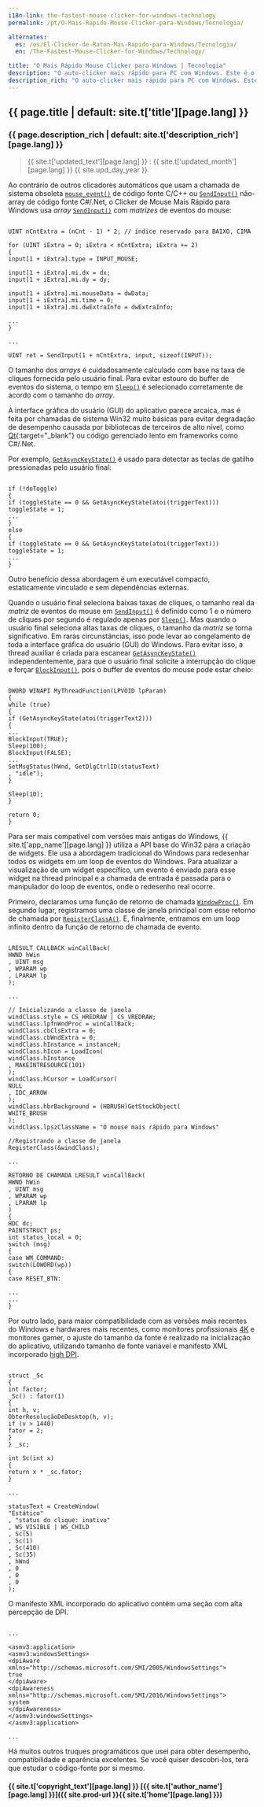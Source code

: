 ```yaml
---
i18n-link: the-fastest-mouse-clicker-for-windows-technology
permalink: /pt/O-Mais-Rapido-Mouse-Clicker-para-Windows/Tecnologia/

alternates:
  es: /es/El-Clicker-de-Raton-Mas-Rapido-para-Windows/Tecnologia/
  en: /The-Fastest-Mouse-Clicker-for-Windows/Technology/

title: "O Mais Rápido Mouse Clicker para Windows | Tecnologia"
description: "O auto-clicker mais rápido para PC com Windows. Este é o único auto-clicker que utiliza matrizes em chamadas de sistema SendInput para atingir a velocidade máxima de clique"
description_rich: "O auto-clicker mais rápido para PC com Windows. Este é o único auto-clicker que utiliza matrizes em chamadas de sistema SendInput para atingir a velocidade máxima de clique"
---
```


## {{ page.title | default: site.t['title'][page.lang] }}

### {{ page.description_rich | default: site.t['description_rich'][page.lang] }}

> {{ site.t['updated_text'][page.lang] }} : {{ site.t['updated_month'][page.lang] }} {{ site.upd_day_year }}.

Ao contrário de outros clicadores automáticos que usam a chamada de sistema obsoleta <code><a href="https://docs.microsoft.com/en-us/windows/win32/api/winuser/nf-winuser-mouse_event" target="_blank">mouse_event()</a></code>
de código fonte C/C++ ou <code><a href="https://docs.microsoft.com/en-us/windows/win32/api/winuser/nf-winuser-sendinput" target="_blank">SendInput()</a></code> não-array de código fonte C#/.Net, o Clicker de Mouse Mais Rápido para Windows usa
<i>array</i> <code><a href="https://docs.microsoft.com/en-us/windows/win32/api/winuser/nf-winuser-sendinput" target="_blank">SendInput()</a></code> com <i>matrizes</i> de eventos do mouse:

<pre><code title="Exemplo de SendInput() em matriz">
UINT nCntExtra = (nCnt - 1) * 2; // índice reservado para BAIXO, CIMA

for (UINT iExtra = 0; iExtra < nCntExtra; iExtra += 2)
{
input[1 + iExtra].type = INPUT_MOUSE;

input[1 + iExtra].mi.dx = dx;
input[1 + iExtra].mi.dy = dy;

input[1 + iExtra].mi.mouseData = dwData;
input[1 + iExtra].mi.time = 0;
input[1 + iExtra].mi.dwExtraInfo = dwExtraInfo;

...
}

...

UINT ret = SendInput(1 + nCntExtra, input, sizeof(INPUT));
</code></pre>

O tamanho dos <i>arrays</i> é cuidadosamente calculado com base na taxa de cliques fornecida pelo usuário final. Para evitar estouro do buffer de eventos do sistema,
o tempo em <code><a href="https://docs.microsoft.com/en-us/windows/win32/api/synchapi/nf-synchapi-sleep" target="_blank">Sleep()</a></code> é selecionado corretamente de acordo com o tamanho do <i>array</i>.

A interface gráfica do usuário (GUI) do aplicativo parece arcaica, mas é feita por chamadas de sistema Win32 muito básicas
para evitar degradação de desempenho causada por
bibliotecas de terceiros de alto nível, como [Qt](https://www.qt.io/){:target="_blank"} ou código gerenciado lento em frameworks como C#/.Net.

Por exemplo, <code><a href="https://docs.microsoft.com/en-us/windows/win32/api/winuser/nf-winuser-getasynckeystate" target="_blank">GetAsyncKeyState()</a></code> é usado para detectar as teclas de gatilho pressionadas pelo usuário final:

<pre><code title="Exemplo base de GetAsyncKeyState()">
if (!doToggle)
{
if (toggleState == 0 && GetAsyncKeyState(atoi(triggerText)))
toggleState = 1;
...
}
else
{
if (toggleState == 0 && GetAsyncKeyState(atoi(triggerText)))
toggleState = 1;
...
}
</code></pre>

Outro benefício dessa abordagem é um executável compacto, estaticamente vinculado e sem dependências externas.

Quando o usuário final seleciona baixas taxas de cliques, o tamanho real da <i>matriz</i> de eventos do mouse em <code><a href="https://docs.microsoft.com/en-us/windows/win32/api/winuser/nf-winuser-sendinput" target="_blank">SendInput()</a></code>
é definido como 1 e o número de cliques por segundo é regulado apenas por <code><a href="https://docs.microsoft.com/en-us/windows/win32/api/synchapi/nf-synchapi-sleep" target="_blank">Sleep()</a></code>.
Mas quando o usuário final seleciona altas taxas de cliques, o tamanho da <i>matriz</i> se torna significativo. Em raras circunstâncias, isso pode levar ao congelamento de toda a interface gráfica do usuário (GUI) do Windows.
Para evitar isso, a thread auxiliar é criada para escanear <code><a href="https://docs.microsoft.com/en-us/windows/win32/api/winuser/nf-winuser-getasynckeystate" target="_blank">GetAsyncKeyState()</a></code> independentemente, para que o usuário final solicite a interrupção do clique
e forçar <code><a href="https://docs.microsoft.com/en-us/windows/win32/api/winuser/nf-winuser-blockinput" target="_blank">BlockInput()</a></code>, pois o buffer de eventos do mouse pode estar cheio:

<pre><code title="Helper thread com exemplo de BlockInput()">
DWORD WINAPI MyThreadFunction(LPVOID lpParam)
{
while (true)
{
if (GetAsyncKeyState(atoi(triggerText2)))
{
...
BlockInput(TRUE);
Sleep(100);
BlockInput(FALSE);
...
SetMsgStatus(hWnd, GetDlgCtrlID(statusText)
, "idle");
}

Sleep(10);
}

return 0;
}
</code></pre>

Para ser mais compatível com versões mais antigas do Windows, {{ site.t['app_name'][page.lang] }} utiliza a API base do Win32 para a criação de widgets.
Ele usa a abordagem tradicional do Windows para redesenhar todos os widgets em um loop de eventos do Windows.
Para atualizar a visualização de um widget específico, um evento é enviado para esse widget na thread principal e
a chamada de entrada é passada para o manipulador do loop de eventos, onde o redesenho real ocorre.

Primeiro, declaramos uma função de retorno de chamada <code><a href="https://docs.microsoft.com/en-us/previous-versions/windows/desktop/legacy/ms633573(v=vs.85)" target="_blank">WindowProc()</a></code>.
Em segundo lugar, registramos uma classe de janela principal com esse retorno de chamada por <code><a href="https://learn.microsoft.com/en-us/windows/win32/api/winuser/nf-winuser-registerclassa" target="_blank">RegisterClassA()</a></code>.
E, finalmente, entramos em um loop infinito dentro da função de retorno de chamada de evento.

<pre><code title="Loop de eventos do Windows para redesenhar os widgets">
LRESULT CALLBACK winCallBack(
HWND hWin
, UINT msg
, WPARAM wp
, LPARAM lp
);

...

// Inicializando a classe de janela
windClass.style = CS_HREDRAW | CS_VREDRAW;
windClass.lpfnWndProc = winCallBack;
windClass.cbClsExtra = 0;
windClass.cbWndExtra = 0;
windClass.hInstance = instanceH;
windClass.hIcon = LoadIcon(
windClass.hInstance
, MAKEINTRESOURCE(101)
);
windClass.hCursor = LoadCursor(
NULL
, IDC_ARROW
);
windClass.hbrBackground = (HBRUSH)GetStockObject(
WHITE_BRUSH
);
windClass.lpszClassName = "O mouse mais rápido para Windows"

//Registrando a classe de janela
RegisterClass(&windClass);

...

RETORNO DE CHAMADA LRESULT winCallBack(
HWND hWin
, UINT msg
, WPARAM wp
, LPARAM lp
)
{
HDC dc;
PAINTSTRUCT ps;
int status_local = 0;
switch (msg)
{
case WM_COMMAND:
switch(LOWORD(wp))
{
case RESET_BTN:

...
...
}
</code></pre>

Por outro lado, para maior compatibilidade com as versões mais recentes do Windows e hardwares mais recentes, como monitores profissionais
<a href="https://www.pcmag.com/picks/the-best-4k-monitors" target="_blank">4K</a>
e monitores gamer,
o ajuste do tamanho da fonte é realizado na inicialização do aplicativo, utilizando tamanho de fonte variável e manifesto XML incorporado
<a href="https://docs.microsoft.com/en-us/windows/win32/hidpi/setting-the-default-dpi-awareness-for-a-process" target="_blank">high DPI</a>.

<pre><code title="Suporte para monitores 4K em código C++">
struct _Sc
{
int factor;
_Sc() : fator(1)
{
int h, v;
ObterResoluçãoDeDesktop(h, v);
if (v > 1440)
fator = 2;
}
} _sc;

int Sc(int x)
{
return x * _sc.fator;
}

...

statusText = CreateWindow(
"Estático"
, "status do clique: inativo"
, WS_VISIBLE | WS_CHILD
, Sc(5)
, Sc(1)
, Sc(410)
, Sc(35)
, hWnd
, 0
, 0
, 0
);
</code></pre>

O manifesto XML incorporado do aplicativo contém uma seção com alta percepção de DPI.

<pre><code title="Suporte para monitores 4K no manifesto XML">
...

&lt;asmv3:application&gt;
&lt;asmv3:windowsSettings&gt;
&lt;dpiAware xmlns="http://schemas.microsoft.com/SMI/2005/WindowsSettings"&gt;
true
&lt;/dpiAware&gt;
&lt;dpiAwareness xmlns="http://schemas.microsoft.com/SMI/2016/WindowsSettings"&gt;
system
&lt;/dpiAwareness&gt;
&lt;/asmv3:windowsSettings&gt;
&lt;/asmv3:application&gt;

...
</code></pre>

Há muitos outros truques programáticos que usei para obter desempenho, compatibilidade e aparência excelentes.
Se você quiser descobri-los, terá que estudar o código-fonte por si mesmo.


#### {{ site.t['copyright_text'][page.lang] }} [{{ site.t['author_name'][page.lang] }}]({{ site.prod-url }}{{ site.t['home'][page.lang] }})
